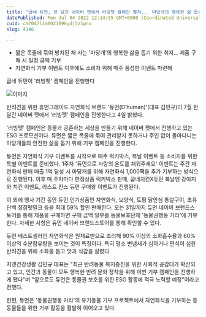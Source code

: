 ```yaml
---
title: "굽네 듀먼, 한 달간 네이버 펫에서 러빙펫 캠페인 펼쳐... 마당개의 행복한 삶 돕는다"
datePublished: Mon Jul 04 2022 12:14:55 GMT+0000 (Coordinated Universal Time)
cuid: cm7047l1m002109kydj5z1pnv
slug: 4146

---
```



- 짧은 목줄에 묶여 방치된 채 사는 '마당개'의 행복한 삶을 돕기 위한 취지... 제품 구매 시 일정 금액 기부
- 자연화식 기부 이벤트 이후에도 소비자 위해 매주 풍성한 이벤트 마련해

굽네 듀먼이 '러빙펫' 캠페인을 진행한다

![이미지](https://cdn.hashnode.com/res/hashnode/image/upload/v1739256157011/23903d6e-82e1-40e2-b7de-0a907b287aaa.jpeg)

반려견을 위한 휴먼그레이드 자연화식 브랜드 '듀먼(D’human)'(대표 김민규)이 7월 한 달간 네이버 펫에서 '러빙펫' 캠페인을 진행한다고 4일 밝혔다.

'러빙펫' 캠페인은 동물과 공존하는 세상을 만들기 위해 네이버 펫에서 진행하고 있는 ESG 프로모션이다. 듀먼은 짧은 목줄에 묶여 관리받지 못하거나 주인 없이 돌아다니는 마당개들의 안전한 삶을 돕기 위해 기부 캠페인을 진행한다.

듀먼은 자연화식 기부 이벤트를 시작으로 매주 럭키박스, 복날 이벤트 등 소비자를 위한 특별 이벤트를 준비했다. 1주차 '듀먼으로 사랑의 온도를 채워주세요' 이벤트는 주간 자연화식 판매 매출 1억 달성 시 마당개를 위해 자연화식 1,000팩을 추가 기부하는 방식으로 진행된다. 이후 매 주차마다 한정상품 럭키박스 판매, 굽네치킨X듀먼 복날엔 강아지와 치킨 이벤트, 라스트 찬스 듀먼 구매왕 이벤트가 진행된다.

이 외에 행사 기간 동안 듀먼 인기상품인 자연화식, 보양식, 토핑 닭안심 통살구이, 초유단백 챱챱펫밀크 등을 최대 59% 할인 판매한다. 오는 31일까지 듀먼 네이버 브랜드스토어를 통해 제품을 구매하면 구매 금액 일부를 동물보호단체 '동물권행동 카라'에 기부한다. 자세한 사항은 듀먼 네이버 브랜드스토어를 통해 확인할 수 있다.

듀먼 베스트셀러인 자연화식은 원재료만으로 조리해 90% 이상의 소화흡수율과 60% 이상의 수분함유량을 보이는 것이 특징이다. 특히 평소 변냄새가 심하거나 편식이 심한 반려견을 위해 소화를 돕고 맛과 식감을 살렸다

지앤건강생활 김민규 대표는 "최근 반려동물 복지증진을 위한 사회적 공감대가 확산되고 있고, 인간과 동물이 모두 행복한 반려 문화 정착을 위해 이번 기부 캠페인을 진행하게 됐다"며 "앞으로도 듀먼은 동물권 보호를 위한 ESG 활동에 적극 노력할 예정"이라고 전했다.

한편, 듀먼은 '동물권행동 카라'의 유기동물 기부 프로젝트에서 자연화식을 기부하는 등 동물들을 위한 기부 활동을 활발히 이어오고 있다.